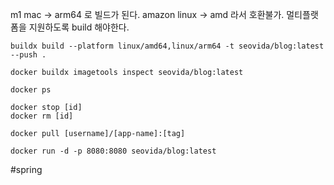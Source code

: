 


m1 mac -> arm64 로 빌드가 된다. 
amazon linux -> amd 라서 호환불가. 
멀티플랫폼을 지원하도록 build 해야한다. 

```
buildx build --platform linux/amd64,linux/arm64 -t seovida/blog:latest --push .
```


```
docker buildx imagetools inspect seovida/blog:latest
```


```
docker ps 

docker stop [id]
docker rm [id]
```


```
docker pull [username]/[app-name]:[tag]
```

```
docker run -d -p 8080:8080 seovida/blog:latest
```





#spring 